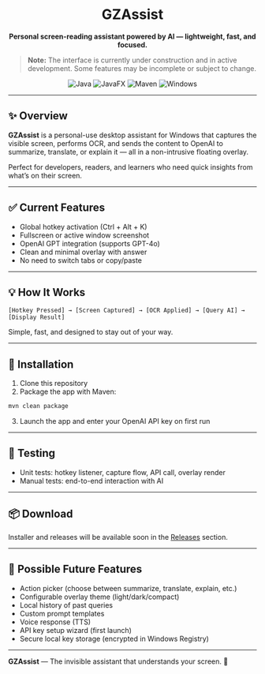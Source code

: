 
# <div align="center">GZAssist</div>

**<div align="center">Personal screen-reading assistant powered by AI — lightweight, fast, and focused.</div>**

> **Note:** The interface is currently under construction and in active development. Some features may be incomplete or
> subject to change.

<p align="center">
    <img src="https://img.shields.io/badge/java-21-blue.svg" alt="Java">
    <img src="https://img.shields.io/badge/javafx-21-green.svg" alt="JavaFX">
    <img src="https://img.shields.io/badge/build-maven-yellow.svg" alt="Maven">
    <img src="https://img.shields.io/badge/OS-Windows%2011-lightgrey.svg" alt="Windows">
</p>

---

## ✨ Overview

**GZAssist** is a personal-use desktop assistant for Windows that captures the visible screen, performs OCR, and sends the content to OpenAI to summarize, translate, or explain it — all in a non-intrusive floating overlay.

Perfect for developers, readers, and learners who need quick insights from what’s on their screen.

---

## ✅ Current Features

- Global hotkey activation (Ctrl + Alt + K)
- Fullscreen or active window screenshot
- OpenAI GPT integration (supports GPT-4o)
- Clean and minimal overlay with answer
- No need to switch tabs or copy/paste

---

## 💡 How It Works

```
[Hotkey Pressed] → [Screen Captured] → [OCR Applied] → [Query AI] → [Display Result]
```

Simple, fast, and designed to stay out of your way.

---

## 🔧 Installation

1. Clone this repository
2. Package the app with Maven:
```bash
mvn clean package
```
3. Launch the app and enter your OpenAI API key on first run

---

## 🧪 Testing

- Unit tests: hotkey listener, capture flow, API call, overlay render
- Manual tests: end-to-end interaction with AI

---

## 📦 Download

Installer and releases will be available soon in the [Releases](https://github.com/gzlabs/gzassist/releases) section.

---

## 🌱 Possible Future Features

- Action picker (choose between summarize, translate, explain, etc.)
- Configurable overlay theme (light/dark/compact)
- Local history of past queries
- Custom prompt templates
- Voice response (TTS)
- API key setup wizard (first launch)
- Secure local key storage (encrypted in Windows Registry)

---

**GZAssist** — The invisible assistant that understands your screen. 🚀

